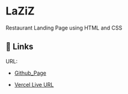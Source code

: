 # LaZiZ 
Restaurant Landing Page using HTML and CSS

## 🔗 Links
URL: 
- [Github_Page](https://somyasubham9.github.io/LaZiZ-Restaurant/)

- [Vercel Live URL](https://laziz-restaurant.vercel.app/)


  
